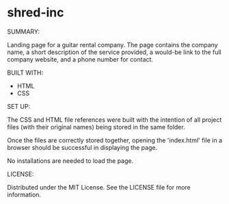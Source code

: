 # shred-inc

SUMMARY:

Landing page for a guitar rental company. The page contains the company name, a short description of the
service provided, a would-be link to the full company website, and a phone number for contact.

BUILT WITH:
- HTML
- CSS

SET UP:

The CSS and HTML file references were built with the intention of all
project files (with their original names) being stored in the same folder.

Once the files are correctly stored together, opening the 'index.html' file in a browser should be successful
in displaying the page.

No installations are needed to load the page.

LICENSE:

Distributed under the MIT License. See the LICENSE file for more information.
